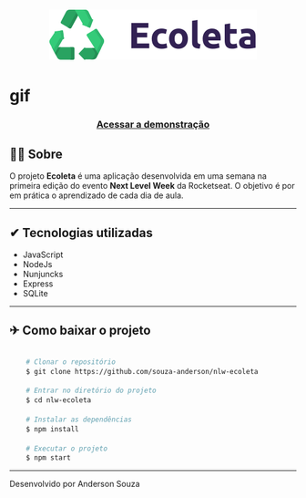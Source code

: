 <h1 align="center">
    <img src="public/assets/logo.svg">
</h1>

<h1>
    gif
</h1>

<h3 align="center">
    <a href="#">Acessar a demonstração<a>
</h3>

## 🐱‍💻 Sobre

O projeto **Ecoleta** é uma aplicação desenvolvida em uma semana na primeira edição do evento **Next Level Week** da Rocketseat. O objetivo é por em prática o aprendizado de cada dia de aula.

---

## ✔ Tecnologias utilizadas

- JavaScript
- NodeJs
- Nunjuncks
- Express
- SQLite

---

## ✈ Como baixar o projeto

```bash

    # Clonar o repositório
    $ git clone https://github.com/souza-anderson/nlw-ecoleta

    # Entrar no diretório do projeto
    $ cd nlw-ecoleta

    # Instalar as dependências
    $ npm install

    # Executar o projeto
    $ npm start

```
---
Desenvolvido por Anderson Souza
